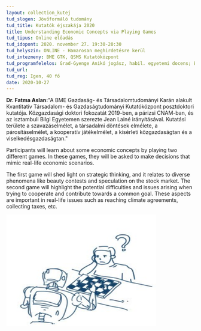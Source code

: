 ```yaml
---
layout: collection_kutej
tud_slogen: Jövőformáló tudomány
tud_title: Kutatók éjszakája 2020
title: Understanding Economic Concepts via Playing Games
tud_tipus: Online előadás
tud_idopont: 2020. november 27. 19:30-20:30
tud_helyszin: ONLINE - Hamarosan meghirdetésre kerül
tud_intezmeny: BME GTK, QSMS Kutatóközpont
tud_programfelelos: Grad-Gyenge Anikó jogász, habil. egyetemi docens; Barta Judit jogász, habil. egyetemi docens, NKE; Szemery Samu építész, tanácsadó Lechner Központ, KÉK; Jókúti András iparjogvédelmi vezető, BME
tud_url:
tud_reg: Igen, 40 fő
date: 2020-10-27
---
```

<b>Dr. Fatma Aslan:</b>"A BME Gazdaság- és Társadalomtudományi Karán alakult Kvantitatív Társadalom- és Gazdaságtudományi Kutatóközpont posztdoktori kutatója. Közgazdasági doktori fokozatát 2019-ben, a párizsi CNAM-ban, és az isztambuli Bilgi Egyetemen szerezte Jean Lainé irányításával. Kutatási területe a szavazáselmélet, a társadalmi döntések elmélete, a párosításelmélet, a kooperatív játékelmélet, a kísérleti közgazdaságtan és a viselkedésgazdaságtan."


Participants will learn about some economic concepts by playing two different games. In these games, they will be asked to make decisions that mimic real-life economic scenarios. 

The first game will shed light on strategic thinking, and it relates to diverse phenomena like beauty contests and speculation on the stock market.
The second game will highlight the potential difficulties and issues arising when trying to cooperate and contribute towards a common goal. These aspects are important in real-life issues such as reaching climate agreements, collecting taxes, etc.

<img src="images/fatma.png" max-height="300" width="400"  class="center"> 
